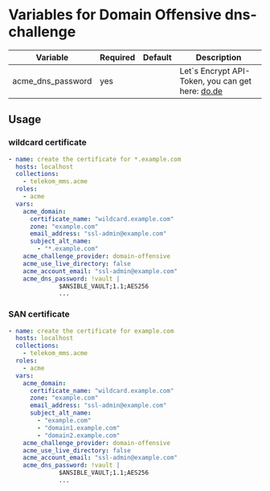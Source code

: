 # Variables for Domain Offensive dns-challenge

| Variable                | Required | Default | Description
|-------------------------|----------|---------|------------
| acme_dns_password       | yes      |         | Let`s Encrypt API-Token, you can get here: [do.de](https://my.do.de/settings/domains/general)

## Usage

### wildcard certificate

```yaml
- name: create the certificate for *.example.com
  hosts: localhost
  collections:
    - telekom_mms.acme
  roles:
    - acme
  vars:
    acme_domain:
      certificate_name: "wildcard.example.com"
      zone: "example.com"
      email_address: "ssl-admin@example.com"
      subject_alt_name:
        - "*.example.com"
    acme_challenge_provider: domain-offensive
    acme_use_live_directory: false
    acme_account_email: "ssl-admin@example.com"
    acme_dns_password: !vault |
              $ANSIBLE_VAULT;1.1;AES256
              ...
```

### SAN certificate

```yaml
- name: create the certificate for example.com
  hosts: localhost
  collections:
    - telekom_mms.acme
  roles:
    - acme
  vars:
    acme_domain:
      certificate_name: "wildcard.example.com"
      zone: "example.com"
      email_address: "ssl-admin@example.com"
      subject_alt_name:
        - "example.com"
        - "domain1.example.com"
        - "domain2.example.com"
    acme_challenge_provider: domain-offensive
    acme_use_live_directory: false
    acme_account_email: "ssl-admin@example.com"
    acme_dns_password: !vault |
              $ANSIBLE_VAULT;1.1;AES256
              ...
```
